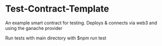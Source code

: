 # Test-Contract-Template
An example smart contract for testing. Deploys &amp; connects via web3 and using the ganache provider

Run tests with main directory with $npm run test

